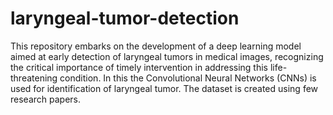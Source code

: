 # laryngeal-tumor-detection
This repository embarks on the development of a deep learning model aimed at early detection of laryngeal tumors in medical images, recognizing the critical importance of timely intervention in addressing this life-threatening condition. In this the Convolutional Neural Networks (CNNs) is used for identification of laryngeal tumor.
The dataset is created using few research papers.
